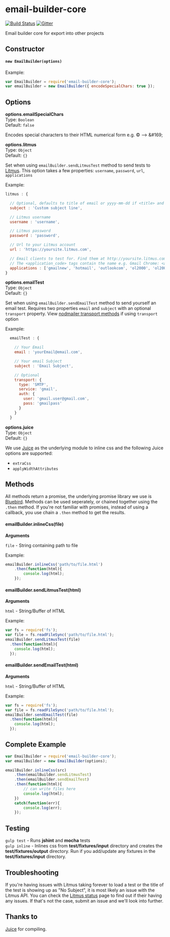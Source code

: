 email-builder-core
==================

[![Build Status](https://travis-ci.org/Email-builder/email-builder-core.svg)](https://travis-ci.org/Email-builder/email-builder-core) [![Gitter](https://badges.gitter.im/Join%20Chat.svg)](https://gitter.im/Email-builder/email-builder-core?utm_source=badge&utm_medium=badge&utm_campaign=pr-badge)

Email builder core for export into other projects

## Constructor  
#### `new EmailBuilder(options)`

Example:
```javascript
var EmailBuilder = require('email-builder-core');
var emailBuilder = new EmailBuilder({ encodeSpecialChars: true });
```

## Options

**options.emailSpecialChars**  
Type: `Boolean`  
Default: `false`  

Encodes special characters to their HTML numerical form e.g. © --> &amp;#169;

**options.litmus**  
Type: `Object`  
Default: `{}`  

Set when using `emailBuilder.sendLitmusTest` method to send tests to [Litmus](https://litmus.com/). This option takes a few properties: `username`, `password`, `url`, `applications`

Example:
```javascript
litmus : {

  // Optional, defaults to title of email or yyyy-mm-dd if <title> and options.subject not set
  subject : 'Custom subject line',

  // Litmus username
  username : 'username',

  // Litmus password
  password : 'password',

  // Url to your Litmus account
  url : 'https://yoursite.litmus.com',

  // Email clients to test for. Find them at http://yoursite.litmus.com/emails/clients.xml
  // The <application_code> tags contain the name e.g. Gmail Chrome: <application_code> chromegmailnew </application_code>
  applications : ['gmailnew', 'hotmail', 'outlookcom', 'ol2000', 'ol2002', 'ol2003', 'ol2007', 'ol2010','ol2011', 'ol2013', 'appmail8', 'iphone5', 'ipad3']
}
```

**options.emailTest**  
Type: `Object`  
Default: `{}`  

Set when using `emailBuilder.sendEmailTest` method to send yourself an email test. Requires two properties `email` and `subject` with an optional `transport` property. View [nodmailer transport methods](https://github.com/andris9/Nodemailer/blob/0.7/README.md#setting-up-a-transport-method) if using `transport` option

Example:

```javascript
  emailTest : {

    // Your Email
    email : 'yourEmail@email.com',

    // Your email Subject
    subject : 'Email Subject',

    // Optional
    transport: {
      type: 'SMTP',
      service: 'gmail',
      auth: {
        user: 'gmail.user@gmail.com',
        pass: 'gmailpass'
      }
    }
  }
```

**options.juice**  
Type: `Object`  
Default: `{}`  

We use [Juice](https://github.com/Automattic/juice#options) as the underlying module to inline css and the following Juice options are supported:  

- `extraCss`
- `applyWidthAttributes`

## Methods

All methods return a promise, the underlying promise library we use is [Bluebird](https://github.com/petkaantonov/bluebird/blob/master/API.md). Methods can be used seperately, or chained together using the `.then` method. If you're not familiar with promises, instead of using a callback, you use chain a `.then` method to get the results. 

#### emailBuilder.inlineCss(file)  

**Arguments**  

`file` - String containing path to file  

Example:
```javascript
emailBuilder.inlineCss('path/to/file.html')
    .then(function(html){
        console.log(html);
    });
```

#### emailBuilder.sendLitmusTest(html)  

**Arguments**  

`html` - String/Buffer of HTML  

Example:  
```javascript
var fs = require('fs');
var file = fs.readFileSync('path/to/file.html');
emailBuilder.sendLitmusTest(file)
  .then(function(html){
    console.log(html);
  });
```

#### emailBuilder.sendEmailTest(html)  

**Arguments**  

`html` - String/Buffer of HTML  

Example:
```javascript
var fs = require('fs');
var file = fs.readFileSync('path/to/file.html');
emailBuilder.sendEmailTest(file)
  .then(function(html){
    console.log(html);
  });
```

## Complete Example

```javascript
var EmailBuilder = require('email-builder-core');
var emailBuilder = new EmailBuilder(options);

emailBuilder.inlineCss(src)
    .then(emailBuilder.sendLitmusTest)
    .then(emailBuilder.sendEmailTest)
    .then(function(html){
        // can write files here
        console.log(html);
    })
    catch(function(err){
        console.log(err);
    });
```


## Testing

`gulp test` - Runs **jshint** and **mocha** tests  
`gulp inline` - Inlines css from **test/fixtures/input** directory and creates the **test/fixtures/output** directory. Run if you add/update any fixtures in the **test/fixtures/input** directory.  


## Troubleshooting

If you're having issues with Litmus taking forever to load a test or the title of the test is showing up as "No Subject", it is most likely an issue with the Litmus API. You can check the [Litmus status](http://status.litmus.com) page to find out if their having any issues. If that's not the case, submit an issue and we'll look into further. 

## Thanks to
[Juice](https://github.com/Automattic/juice) for compiling.
